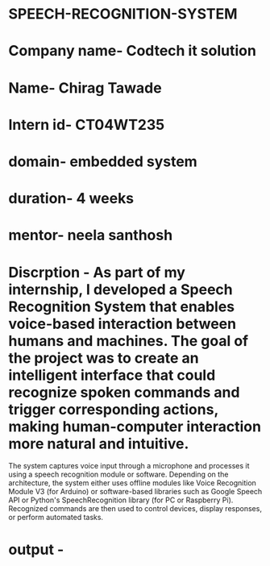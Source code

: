 # SPEECH-RECOGNITION-SYSTEM
# Company name- Codtech it solution
# Name- Chirag Tawade
# Intern id- CT04WT235
# domain- embedded system
# duration- 4 weeks
# mentor- neela santhosh
# Discrption - As part of my internship, I developed a Speech Recognition System that enables voice-based interaction between humans and machines. The goal of the project was to create an intelligent interface that could recognize spoken commands and trigger corresponding actions, making human-computer interaction more natural and intuitive.

The system captures voice input through a microphone and processes it using a speech recognition module or software. Depending on the architecture, the system either uses offline modules like Voice Recognition Module V3 (for Arduino) or software-based libraries such as Google Speech API or Python's SpeechRecognition library (for PC or Raspberry Pi). Recognized commands are then used to control devices, display responses, or perform automated tasks.

# output - 
